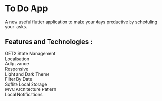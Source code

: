 # To Do App

A new useful flutter application to make your days productive by scheduling your tasks.

## Features and Technologies :

GETX State Management                                                                                                                                                   
Localisation                                                                                   
Adiptivance                                                                          
Responsive                                                                                                
Light and Dark Theme                                                                                   
Filter By Date                                                                                            
Sqflite Local Storage                                                                                       
MVC Architecture Pattern                                                                                                                  
Local Notifications                                                                                                             

